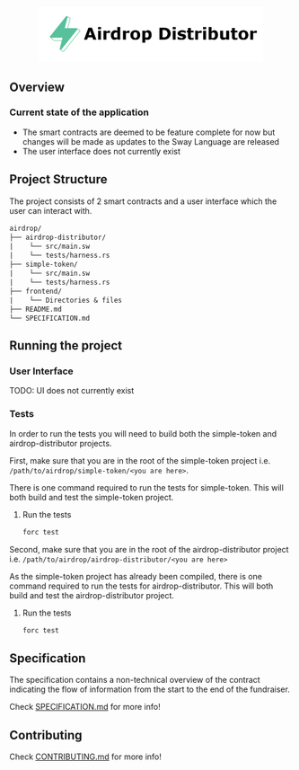 <p align="center">
    <picture>
        <source media="(prefers-color-scheme: dark)" srcset=".docs/airdrop-distributor_dark.png">
        <img alt="airdrop-distributor logo" width="400px" src=".docs/airdrop-distributor_light.png">
    </picture>
</p>

## Overview

### Current state of the application

- The smart contracts are deemed to be feature complete for now but changes will be made as updates to the Sway Language are released
- The user interface does not currently exist

## Project Structure

The project consists of 2 smart contracts and a user interface which the user can interact with.

<!--Only show most important files e.g. script to run, build etc.-->

```
airdrop/
├── airdrop-distributor/
|    └── src/main.sw
|    └── tests/harness.rs
├── simple-token/
|    └── src/main.sw
|    └── tests/harness.rs
├── frontend/
|    └── Directories & files
├── README.md
└── SPECIFICATION.md
```

## Running the project

### User Interface

TODO: UI does not currently exist

### Tests

In order to run the tests you will need to build both the simple-token and airdrop-distributor projects. 

First, make sure that you are in the root of the simple-token project i.e. `/path/to/airdrop/simple-token/<you are here>`.

There is one command required to run the tests for simple-token. This will both build and test the simple-token project.

1. Run the tests

   ```bash
   forc test
   ```

Second, make sure that you are in the root of the airdrop-distributor project i.e. `/path/to/airdrop/airdrop-distributor/<you are here>`

As the simple-token project has already been compiled, there is one command required to run the tests for airdrop-distributor. This will both build and test the airdrop-distributor project.

1. Run the tests

   ```bash
   forc test
   ```

## Specification

The specification contains a non-technical overview of the contract indicating the flow of information from the start to the end of the fundraiser.

Check [SPECIFICATION.md](./SPECIFICATION.md) for more info!

## Contributing

Check [CONTRIBUTING.md](../CONTRIBUTING.md) for more info!
